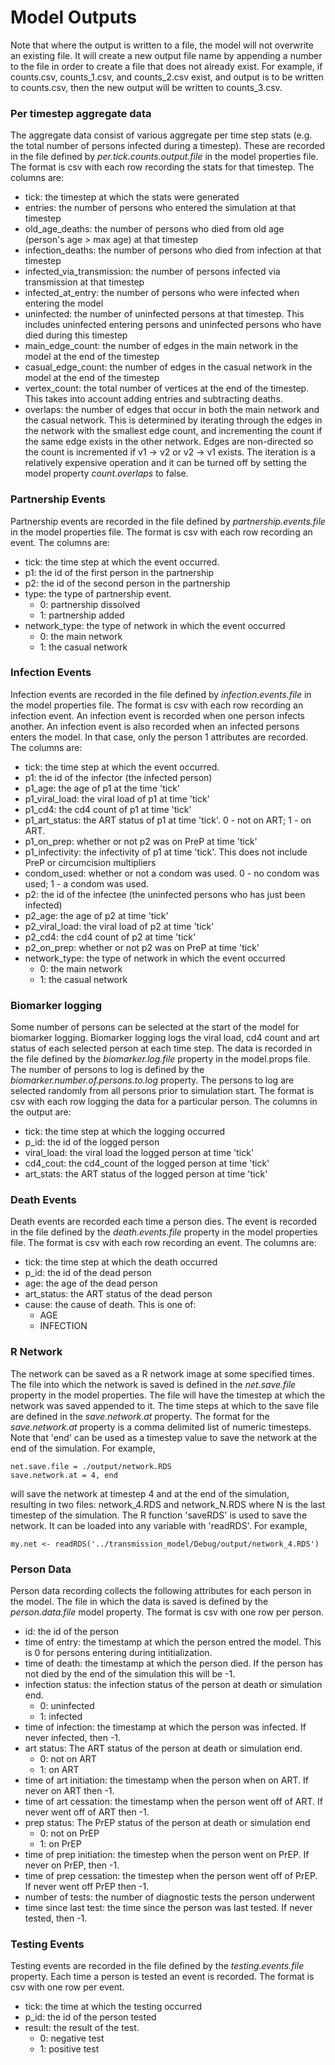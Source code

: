 # Model Outputs
Note that where the output is written to a file, the model will not overwrite an existing file. It will create a new output file name by appending a number to the file in order to create a file that does not already exist. For example, if counts.csv, counts_1.csv, and counts_2.csv exist, and output is to be written to counts.csv, then the new output will be written to counts_3.csv.

### Per timestep aggregate data
The aggregate data consist of various aggregate per time step stats (e.g. the total number of persons infected during a timestep). These are recorded in the file defined by *per.tick.counts.output.file* in the model properties file. The format is csv with each row recording the stats for that timestep. The columns are:
* tick: the timestep at which the stats were generated
* entries: the number of persons who entered the simulation at that timestep
* old_age_deaths: the number of persons who died from old age (person's age > max age) at that timestep
* infection_deaths: the number of persons who died from infection at that timestep
* infected_via_transmission: the number of persons infected via transmission at that timestep
* infected_at_entry: the number of persons who were infected when entering the model
* uninfected: the number of uninfected persons at that timestep. This includes uninfected entering persons and uninfected persons who have died during this timestep
* main_edge_count: the number of edges in the main network in the model at the end of the timestep
* casual_edge_count: the number of edges in the casual network in the model at the end of the timestep
* vertex_count: the total number of vertices at the end of the timestep. This takes into account adding entries and subtracting deaths.
* overlaps: the number of edges that occur in both the main network and the casual network. This is determined by iterating through the edges in the network with the smallest edge count, and incrementing the count if the same edge exists in the other network. Edges are non-directed so the count is incremented if v1 -> v2 or v2 -> v1 exists. The iteration is a relatively expensive operation and it can be turned off by setting the model property *count.overlaps* to false. 

### Partnership Events
Partnership events are recorded in the file defined by *partnership.events.file* in the model properties file. The format is csv with each row recording an event. The columns are:
* tick: the time step at which the event occurred.
* p1: the id of the first person in the partnership
* p2: the id of the second person in the partnership
* type: the type of partnership event.
  * 0: partnership dissolved
  * 1: partnership added
* network_type: the type of network in which the event occurred
  * 0: the main network
  * 1: the casual network
  
### Infection Events
Infection events are recorded in the file defined by *infection.events.file* in the model properties file. The format is csv with each row recording an infection event. An infection event is recorded when one person infects another. An infection event is also recorded when an infected persons enters the model. In that case, only the person 1 attributes are recorded. The columns are:
* tick: the time step at which the event occurred.
* p1: the id of the infector (the infected person)
* p1_age: the age of p1 at the time 'tick'
* p1_viral_load: the viral load of p1 at time 'tick'
* p1_cd4: the cd4 count of p1 at time 'tick'
* p1_art_status: the ART status of p1 at time 'tick'. 0 - not on ART; 1 - on ART.
* p1_on_prep: whether or not p2 was on PreP at time 'tick'
* p1_infectivity: the infectivity of p1 at time 'tick'. This does not include PreP or circumcision multipliers
* condom_used: whether or not a condom was used. 0 - no condom was used; 1 - a condom was used.
* p2: the id of the infectee (the uninfected persons who has just been infected)
* p2_age: the age of p2 at time 'tick'
* p2_viral_load: the viral load of p2 at time 'tick'
* p2_cd4: the cd4 count of p2 at time 'tick'
* p2_on_prep: whether or not p2 was on PreP at time 'tick'
* network_type: the type of network in which the event occurred
  * 0: the main network
  * 1: the casual network

### Biomarker logging
Some number of persons can be selected at the start of the model for biomarker logging. Biomarker logging logs the viral load, cd4 count and art status of each selected person at each time step. The data is recorded in the file defined by the *biomarker.log.file* property in the model.props file. The number of persons to log is defined by the *biomarker.number.of.persons.to.log* property. The persons to log are selected randomly from all persons prior to simulation start. The format is csv with each row logging the data for a particular person. The columns in the output are:
* tick: the time step at which the logging occurred
* p_id: the id of the logged person
* viral_load: the viral load the logged person at time 'tick'
* cd4_cout: the cd4_count of the logged person at time 'tick'
* art_stats: the ART status of the logged person at time 'tick'

### Death Events
Death events are recorded each time a person dies. The event is recorded in the file defined by the *death.events.file* property in the model properties file. The format is csv with each row recording an event. The columns are:
* tick: the time step at which the death occurred
* p_id: the id of the dead person
* age: the age of the dead person
* art_status: the ART status of the dead person
* cause: the cause of death. This is one of:
  * AGE
  * INFECTION
  
### R Network
The network can be saved as a R network image at some specified times. The file into which the network is saved is defined in the *net.save.file* property in the model properties. The file will have the timestep at which the network was saved appended to it. The time steps at which to the save file are defined in the *save.network.at* property. The format for the *save.network.at* property is a comma delimited list of numeric timesteps. Note that 'end' can be used as a timestep value to save the network at the end of the simulation. For example,
```
net.save.file = ./output/network.RDS
save.network.at = 4, end
```
will save the network at timestep 4 and at the end of the simulation, resulting in two files: network_4.RDS and network_N.RDS where N is the last timestep of the simulation. The R function 'saveRDS' is used to save the network. It can be loaded into any variable with 'readRDS'. For example,
```
my.net <- readRDS('../transmission_model/Debug/output/network_4.RDS')
```

### Person Data
Person data recording collects the following attributes for each person in the model. The file in which the data is saved is defined by the *person.data.file* model property. The format is csv with one row per person.
* id: the id of the person
* time of entry: the timestamp at which the person entred the model. This is 0 for persons entering during intitialization.
* time of death: the timestamp at which the person died. If the person has not died by the end of the simulation this will be -1.
* infection status: the infection status of the person at death or simulation end.
  * 0: uninfected
  * 1: infected
* time of infection: the timestamp at which the person was infected. If never infected, then -1.
* art status: The ART status of the person at death or simulation end.
  * 0: not on ART
  * 1: on ART
* time of art initiation: the timestamp when the person when on ART. If never on ART then -1.
* time of art cessation: the timestamp when the person went off of ART. If never went off of ART then -1.
* prep status: The PrEP status of the person at death or simulation end
  * 0: not on PrEP
  * 1: on PrEP
* time of prep initiation: the timestep when the person went on PrEP. If never on PrEP, then -1.
* time of prep cessation: the timestep when the person went off of PrEP. If never went off PrEP then -1.
* number of tests: the number of diagnostic tests the person underwent
* time since last test: the time since the person was last tested. If never tested, then -1.

### Testing Events
Testing events are recorded in the file defined by the *testing.events.file* property. Each time a 
person is tested an event is recorded. The format is csv with one row per event.
* tick: the time at which the testing occurred
* p_id: the id of the person tested
* result: the result of the test.
  * 0: negative test
  * 1: positive test
